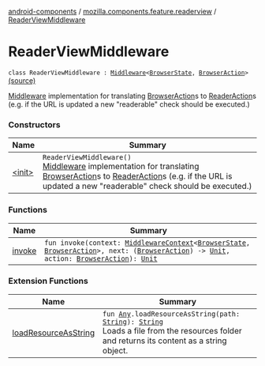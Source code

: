 [android-components](../../index.md) / [mozilla.components.feature.readerview](../index.md) / [ReaderViewMiddleware](./index.md)

# ReaderViewMiddleware

`class ReaderViewMiddleware : `[`Middleware`](../../mozilla.components.lib.state/-middleware.md)`<`[`BrowserState`](../../mozilla.components.browser.state.state/-browser-state/index.md)`, `[`BrowserAction`](../../mozilla.components.browser.state.action/-browser-action.md)`>` [(source)](https://github.com/mozilla-mobile/android-components/blob/master/components/feature/readerview/src/main/java/mozilla/components/feature/readerview/ReaderViewMiddleware.kt#L28)

[Middleware](../../mozilla.components.lib.state/-middleware.md) implementation for translating [BrowserAction](../../mozilla.components.browser.state.action/-browser-action.md)s to
[ReaderAction](../../mozilla.components.browser.state.action/-reader-action/index.md)s (e.g. if the URL is updated a new "readerable"
check should be executed.)

### Constructors

| Name | Summary |
|---|---|
| [&lt;init&gt;](-init-.md) | `ReaderViewMiddleware()`<br>[Middleware](../../mozilla.components.lib.state/-middleware.md) implementation for translating [BrowserAction](../../mozilla.components.browser.state.action/-browser-action.md)s to [ReaderAction](../../mozilla.components.browser.state.action/-reader-action/index.md)s (e.g. if the URL is updated a new "readerable" check should be executed.) |

### Functions

| Name | Summary |
|---|---|
| [invoke](invoke.md) | `fun invoke(context: `[`MiddlewareContext`](../../mozilla.components.lib.state/-middleware-context/index.md)`<`[`BrowserState`](../../mozilla.components.browser.state.state/-browser-state/index.md)`, `[`BrowserAction`](../../mozilla.components.browser.state.action/-browser-action.md)`>, next: (`[`BrowserAction`](../../mozilla.components.browser.state.action/-browser-action.md)`) -> `[`Unit`](https://kotlinlang.org/api/latest/jvm/stdlib/kotlin/-unit/index.html)`, action: `[`BrowserAction`](../../mozilla.components.browser.state.action/-browser-action.md)`): `[`Unit`](https://kotlinlang.org/api/latest/jvm/stdlib/kotlin/-unit/index.html) |

### Extension Functions

| Name | Summary |
|---|---|
| [loadResourceAsString](../../mozilla.components.support.test.file/kotlin.-any/load-resource-as-string.md) | `fun `[`Any`](https://kotlinlang.org/api/latest/jvm/stdlib/kotlin/-any/index.html)`.loadResourceAsString(path: `[`String`](https://kotlinlang.org/api/latest/jvm/stdlib/kotlin/-string/index.html)`): `[`String`](https://kotlinlang.org/api/latest/jvm/stdlib/kotlin/-string/index.html)<br>Loads a file from the resources folder and returns its content as a string object. |
